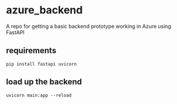# azure_backend

A repo for getting a basic backend prototype working in Azure using FastAPI

## requirements

`pip install fastapi uvicorn`

## load up the backend

`uvicorn main:app --reload`
